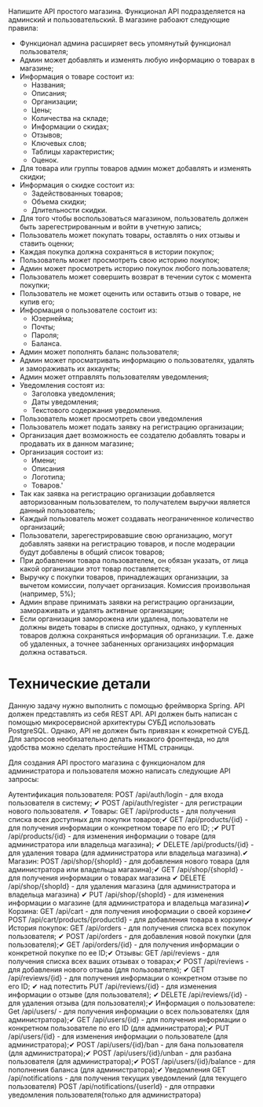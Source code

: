 Напишите API простого магазина. Функционал API подразделяется на админский и пользовательский.
В магазине рабоают следующие правила:
- Функционал админа расширяет весь упомянутый функционал пользователя;
- Админ может добавлять и изменять любую информацию о товарах в магазине;
- Информация о товаре состоит из:
	- Названия;
	- Описания;
	- Организации;
	- Цены;
	- Количества на складе;
	- Информации о скидах;
	- Отзывов;
	- Ключевых слов;
	- Таблицы характеристик;
	- Оценок.
- Для товара или группы товаров админ может добавлять и изменять скидки;
- Информация о скидке состоит из:
	- Задействованных товаров;
	- Объема скидки;
	- Длительности скидки.
- Для того чтобы воспользоваться магазином, пользователь должен быть зарегестрированным и войти в учетную запись;
- Пользователь может покупать товары, оставлять о них отзывы и ставить оценки;
- Каждая покупка должна сохраняться в истории покупок;
- Пользователь может просмотреть свою историю покупок;
- Админ может просмотреть историю покупок любого пользователя;
- Пользователь может совершить возврат в течении суток с момента покупки;
- Пользователь не может оценить или оставить отзыв о товаре, не купив его;
- Информация о пользователе состоит из:
	- Юзернейма;
	- Почты;
	- Пароля;
	- Баланса.
- Админ может пополнять баланс пользователя;
- Админ может просматривать информацию о пользователях, удалять и замораживать их аккаунты;
- Админ может отправлять пользователям уведомления;
- Уведомления состоят из:
	- Заголовка уведомления;
	- Даты уведомления;
	- Текстового содержания уведомления.
- Пользователь может просмотреть свои уведомления
- Пользователь может подать заявку на регистрацию организации;
- Организация дает возможность ее создателю добавлять товары и продавать их в данном магазине;
- Организация состоит из:
	- Имени;
	- Описания
	- Логотипа;
	- Товаров.'
- Так как заявка на регистрацию организации добавляется авторизованным пользователем, то получателем выручки является данный пользователь;
- Каждый пользователь может создавать неограниченное количество организаций;
- Пользователи, зарегестрировавшие свою организацию, могут добавлять заявки на регистрацию товаров, и после модерации будут добавлены в общий список товаров;
- При добавлении товара пользователем, он обязан указать, от лица какой организации этот товар поставляется;
- Выручку с покупки товаров, принадлежащих организации, за вычетом комиссии, получает организация. Комиссия произвольная (например, 5%);
- Админ вправе принимать заявки на регистрацию организации, замораживать и удалять активные организации;
- Если организация заморожена или удалена, пользователи не должны видеть товары в списке доступных, однако, у купленных товаров должна сохраняться информация об организации. Т.е. даже об удаленных, а точнее забаненных организациях информация должна оставаться.
# Технические детали
Данную задачу нужно выполнить с помощью фреймворка Spring.
API должен представлять из себя REST API.
API должен быть написан с помощью микросервисной архитектуры
СУБД использовать PostgreSQL. Однако, API не должен быть привязан к конкретной СУБД.
Для запросов необязательно делать никакого фронтенда, но для удобства можно сделать простейшие HTML страницы.

Для создания API простого магазина с функционалом для администратора и пользователя можно написать следующие API запросы:

Аутентификация пользователя:
POST /api/auth/login - для входа пользователя в систему; ✔
POST /api/auth/register - для регистрации нового пользователя. ✔
Товары:
GET /api/products - для получения списка всех доступных для покупки товаров;✔
GET /api/products/{id} - для получения информации о конкретном товаре по его ID; ;✔
PUT /api/products/{id} - для изменения информации о товаре (для администратора или владельца магазина); ✔
DELETE /api/products/{id} - для удаления товара (для администратора или владельца магазина).✔
Магазин:
POST /api/shop/{shopId} - для добавления нового товара (для администратора или владельца магазина);✔
GET /api/shop/{shopId} - для получения информации о товарах магазина ✔
DELETE /api/shop/{shopId} - для удаления магазина (для администратора и владельца магазина) ✔
PUT /api/shop/{shopId} - для изменения информации о магазине (для администратора и владельца магазина)✔
Корзина:
GET /api/cart - для получения иноформации о своей корзине✔
POST /api/cart/products/{productId} - для добавления товара в корзину✔
История покупок:
GET /api/orders - для получения списка всех покупок пользователя; ✔
POST /api/orders - для добавления новой покупки (для пользователя);✔
GET /api/orders/{id} - для получения информации о конкретной покупке по ее ID;✔
Отзывы:
GET /api/reviews - для получения списка всех ваших отзывах о товарах;✔
POST /api/reviews - для добавления нового отзыва (для пользователя); ✔
GET /api/reviews/{id} - для получения информации о конкретном отзыве по его ID; ✔ над потестить
PUT /api/reviews/{id} - для изменения информации о отзыве (для пользователя); ✔
DELETE /api/reviews/{id} - для удаления отзыва (для пользователя);✔
Информация о пользователе:
Get /api/users/ - для получения информации о всех пользователях (для администратора);✔
GET /api/users/{id} - для получения информации о конкретном пользователе по его ID (для администратора);✔
PUT /api/users/{id} - для изменения информации о пользователе (для администратора);✔
POST /api/users/{id}/ban - для бана пользователя (для администратора);✔
POST /api/users/{id}/unban - для разбана пользователя (для администратора);✔
POST /api/users/{id}/balance - для пополнения баланса (для администратора);✔
Уведомления
GET /api/notifications - для получения текущих уведомлений (для текущего пользователя)
POST /api/notifications/{userId} - для отправки уведомления пользователя(только для администратора)
